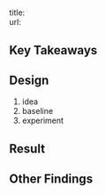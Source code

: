 # 
title:   
url:   

## Key Takeaways

## Design
1. idea
2. baseline
3. experiment

## Result

## Other Findings